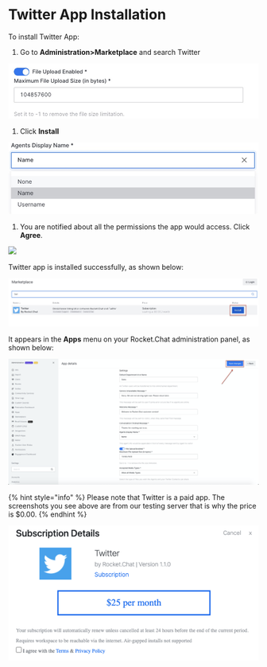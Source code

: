 # Twitter App Installation

To install Twitter App:

1. Go to **Administration&gt;Marketplace** and search Twitter

![](../../../.gitbook/assets/image%20%28403%29.png)

1. Click **Install**

![](../../../.gitbook/assets/image%20%28402%29.png)

1. You are notified about all the permissions the app would access. Click **Agree**.

![](../../../.gitbook/assets/image%20%28401%29%20%281%29.png)

Twitter app is installed successfully, as shown below:

![](../../../.gitbook/assets/image%20%28397%29.png)

It appears in the **Apps** menu on your Rocket.Chat administration panel, as shown below:

![](../../../.gitbook/assets/image%20%28405%29.png)

{% hint style="info" %}
Please note that Twitter is a paid app. The screenshots you see above are from our testing server that is why the price is $0.00.
{% endhint %}

![](../../../.gitbook/assets/image%20%28459%29%20%281%29%20%281%29%20%281%29%20%281%29.png)

